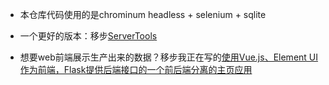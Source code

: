 - 本仓库代码使用的是chrominum headless + selenium + sqlite

- 一个更好的版本：移步[ServerTools](https://github.com/shr1213/ServerTools)

- 想要web前端展示生产出来的数据？移步我正在写的[使用Vue.js、Element UI作为前端，Flask提供后端接口的一个前后端分离的主页应用](https://github.com/shr1213/PersonalHomepage)
